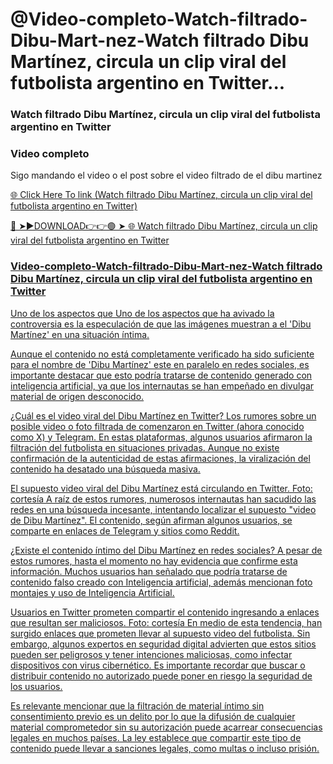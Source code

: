 # @Video-completo-Watch-filtrado-Dibu-Mart-nez-Watch filtrado Dibu Martínez, circula un clip viral del futbolista argentino en Twitter...

### Watch filtrado Dibu Martínez, circula un clip viral del futbolista argentino en Twitter
### Video completo
Sigo mandando el video o el post sobre el video filtrado de el dibu martinez

<a href="https://tivlox.cfd/dsfdrge"> 🌐 Click Here To link (Watch filtrado Dibu Martínez, circula un clip viral del futbolista argentino en Twitter)

🔴 ➤►DOWNLOAD👉👉🟢 ➤  <a href="https://tivlox.cfd/dsfdrge"> 🌐 Watch filtrado Dibu Martínez, circula un clip viral del futbolista argentino en Twitter

 ### Video-completo-Watch-filtrado-Dibu-Mart-nez-Watch filtrado Dibu Martínez, circula un clip viral del futbolista argentino en Twitter

 Uno de los aspectos que Uno de los aspectos que ha avivado la controversia es la especulación de que las imágenes muestran a el 'Dibu Martínez' en una situación íntima.

Aunque el contenido no está completamente verificado ha sido suficiente para el nombre de 'Dibu Martínez' este en paralelo en redes sociales, es importante destacar que esto podría tratarse de contenido generado con inteligencia artificial, ya que los internautas se han empeñado en divulgar material de origen desconocido.

¿Cuál es el video viral del Dibu Martínez en Twitter? Los rumores sobre un posible video o foto filtrada de comenzaron en Twitter (ahora conocido como X) y Telegram. En estas plataformas, algunos usuarios afirmaron la filtración del futbolista en situaciones privadas. Aunque no existe confirmación de la autenticidad de estas afirmaciones, la viralización del contenido ha desatado una búsqueda masiva.

El supuesto video viral del Dibu Martínez está circulando en Twitter. Foto: cortesía A raíz de estos rumores, numerosos internautas han sacudido las redes en una búsqueda incesante, intentando localizar el supuesto "video de Dibu Martínez". El contenido, según afirman algunos usuarios, se comparte en enlaces de Telegram y sitios como Reddit.

¿Existe el contenido íntimo del Dibu Martínez en redes sociales? A pesar de estos rumores, hasta el momento no hay evidencia que confirme esta información. Muchos usuarios han señalado que podría tratarse de contenido falso creado con Inteligencia artificial, además mencionan foto montajes y uso de Inteligencia Artificial.

Usuarios en Twitter prometen compartir el contenido ingresando a enlaces que resultan ser maliciosos. Foto: cortesía En medio de esta tendencia, han surgido enlaces que prometen llevar al supuesto video del futbolista. Sin embargo, algunos expertos en seguridad digital advierten que estos sitios pueden ser peligrosos y tener intenciones maliciosas, como infectar dispositivos con virus cibernético. Es importante recordar que buscar o distribuir contenido no autorizado puede poner en riesgo la seguridad de los usuarios.

Es relevante mencionar que la filtración de material íntimo sin consentimiento previo es un delito por lo que la difusión de cualquier material comprometedor sin su autorización puede acarrear consecuencias legales en muchos países. La ley establece que compartir este tipo de contenido puede llevar a sanciones legales, como multas o incluso prisión.

